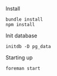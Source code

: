 Install
```
bundle install
npm install
```
Init database
```
initdb -D pg_data
```
Starting up
```
foreman start
```